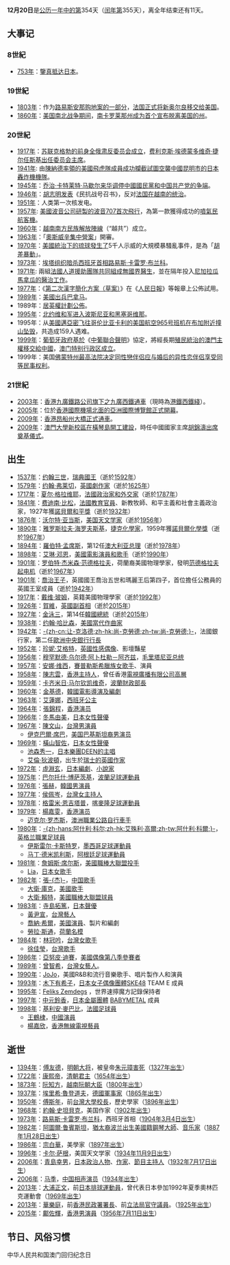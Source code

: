 **12月20日**是[公历一年中的第](../Page/公历.md "wikilink")354天（[闰年第](../Page/闰年.md "wikilink")355天），离全年结束还有11天。

## 大事记

### 8世紀

  - [753年](../Page/753年.md "wikilink")：[鑒真抵达](../Page/鑒真.md "wikilink")[日本](../Page/日本.md "wikilink")。

### 19世紀

  - [1803年](../Page/1803年.md "wikilink")：作为[路易斯安那购地案的一部分](../Page/路易斯安那购地案.md "wikilink")，[法国正式将](../Page/法国.md "wikilink")[新奥尔良移交给](../Page/新奥尔良.md "wikilink")[美国](../Page/美国.md "wikilink")。
  - [1860年](../Page/1860年.md "wikilink")：[美国](../Page/美国.md "wikilink")[南北战争期间](../Page/南北战争.md "wikilink")，[南卡罗莱那州成为首个宣布脱离美国的](../Page/南卡罗莱那州.md "wikilink")[州](../Page/州.md "wikilink")。

### 20世紀

  - [1917年](../Page/1917年.md "wikilink")：[苏联](../Page/苏联.md "wikilink")[克格勃的前身](../Page/克格勃.md "wikilink")[全俄肃反委员会成立](../Page/全俄肃反委员会.md "wikilink")，[费利克斯·埃德蒙多维奇·捷尔任斯基出任委员会主席](../Page/费利克斯·埃德蒙多维奇·捷尔任斯基.md "wikilink")。
  - [1941年](../Page/1941年.md "wikilink"):
    由[陳納德率領的](../Page/陳納德.md "wikilink")[美國飛虎隊成員成功攔截試圖空襲](../Page/美國飛虎隊.md "wikilink")[中國](../Page/中國.md "wikilink")[昆明市的](../Page/昆明市.md "wikilink")[日本轟炸機機隊](../Page/日本轟炸機機隊.md "wikilink")。
  - [1945年](../Page/1945年.md "wikilink")：[乔治·卡特莱特·马歇尔来华调停](../Page/乔治·卡特莱特·马歇尔.md "wikilink")[中國國民黨和](../Page/中國國民黨.md "wikilink")[中国共产党的争端](../Page/中国共产党.md "wikilink")。
  - [1946年](../Page/1946年.md "wikilink")：[胡志明发表](../Page/胡志明.md "wikilink")《民抗战号召书》，反对[法国在](../Page/法国.md "wikilink")[越南的统治](../Page/越南.md "wikilink")。
  - [1951年](../Page/1951年.md "wikilink")：人类第一次核发电。
  - [1957年](../Page/1957年.md "wikilink"):
    [美國](../Page/美國.md "wikilink")[波音公司研製的](../Page/波音公司.md "wikilink")[波音707首次飛行](../Page/波音707.md "wikilink")，為第一款獲得成功的[噴氣民航客機](../Page/噴氣民航客機.md "wikilink")。
  - [1960年](../Page/1960年.md "wikilink")：[越南南方民族解放陣線](../Page/越南南方民族解放陣線.md "wikilink")（“越共”）成立。
  - [1963年](../Page/1963年.md "wikilink")：「[奧斯威辛集中營案](../Page/奧斯威辛集中營.md "wikilink")」開審。
  - [1970年](../Page/1970年.md "wikilink")：[美國統治下的琉球發生了](../Page/美國統治琉球時期.md "wikilink")5千人示威的大規模暴騷亂事件，是為「[胡差暴動](../Page/胡差暴動.md "wikilink")」。
  - [1973年](../Page/1973年.md "wikilink")：[埃塔组织暗杀西班牙首相](../Page/埃塔.md "wikilink")[路易斯·卡雷罗·布兰科](../Page/路易斯·卡雷罗·布兰科.md "wikilink")。
  - [1971年](../Page/1971年.md "wikilink"):
    兩組[法國人](../Page/法國人.md "wikilink")[道援助團隊共同組成](../Page/道援助團隊.md "wikilink")[無國界醫生](../Page/無國界醫生.md "wikilink")，並在隔年投入[尼加拉瓜](../Page/尼加拉瓜.md "wikilink")[馬拿瓜的醫治工作](../Page/馬拿瓜.md "wikilink")。
  - [1977年](../Page/1977年.md "wikilink")：《[第二次漢字簡化方案（草案）](../Page/二簡字.md "wikilink")》在《[人民日報](../Page/人民日報.md "wikilink")》等報章上公佈試用。
  - [1989年](../Page/1989年.md "wikilink")：[美國出兵](../Page/美國.md "wikilink")[巴拿马](../Page/巴拿马.md "wikilink")。
  - 1989年：[居英權計劃公佈](../Page/居英權計劃.md "wikilink")。
  - [1995年](../Page/1995年.md "wikilink")：[北约维和军进入](../Page/北大西洋公约组织.md "wikilink")[波斯尼亚和黑塞哥维那](../Page/波斯尼亚和黑塞哥维那.md "wikilink")。
  - 1995年：从[美國](../Page/美國.md "wikilink")[邁亞密飞往](../Page/邁亞密.md "wikilink")[哥伦比亚](../Page/哥伦比亚.md "wikilink")[卡利的](../Page/卡利.md "wikilink")[美国航空965号班机在](../Page/美國航空965號班機空難.md "wikilink")[布加附近撞山坠毁](../Page/布加.md "wikilink")，共造成159人遇难。
  - [1999年](../Page/1999年.md "wikilink")：[葡萄牙政府基於](../Page/葡萄牙.md "wikilink")《[中葡聯合聲明](../Page/中葡聯合聲明.md "wikilink")》協定，將經長期[殖民統治的](../Page/殖民.md "wikilink")[澳門主權移交給](../Page/澳門.md "wikilink")[中國](../Page/中國.md "wikilink")，[澳门特别行政区成立](../Page/澳门特别行政区.md "wikilink")。
  - 1999年：美国[佛蒙特州最高法院决定](../Page/佛蒙特州.md "wikilink")[同性戀伴侣应与婚后的](../Page/同性戀.md "wikilink")[异性恋伴侣享受同等民事权利](../Page/异性恋.md "wikilink")。

### 21世紀

  - [2003年](../Page/2003年.md "wikilink")：[香港](../Page/香港.md "wikilink")[九廣鐵路公司旗下之](../Page/九廣鐵路公司.md "wikilink")[九廣西鐵通車](../Page/西鐵綫.md "wikilink")（現時為[港鐵](../Page/港鐵.md "wikilink")[西鐵綫](../Page/西鐵綫.md "wikilink")）。
  - [2005年](../Page/2005年.md "wikilink")：位於[香港國際機場北面的](../Page/香港國際機場.md "wikilink")[亞洲國際博覽館正式開幕](../Page/亞洲國際博覽館.md "wikilink")。
  - [2009年](../Page/2009年.md "wikilink")：[香港](../Page/香港.md "wikilink")[昂船州大橋正式通車](../Page/昂船州大橋.md "wikilink")。
  - [2009年](../Page/2009年.md "wikilink")：[澳門大學](../Page/澳門大學.md "wikilink")[新校區在](../Page/澳門大學新校區.md "wikilink")[橫琴島開工建設](../Page/橫琴島.md "wikilink")，時任中國國家主席[胡錦濤出席奠基儀式](../Page/胡錦濤.md "wikilink")。

## 出生

  - [1537年](../Page/1537年.md "wikilink")：[约翰三世](../Page/约翰三世_\(瑞典\).md "wikilink")，[瑞典國王](../Page/瑞典國王.md "wikilink")（逝於[1592年](../Page/1592年.md "wikilink")）
  - [1579年](../Page/1579年.md "wikilink")：[约翰·弗莱切](../Page/约翰·弗莱切.md "wikilink")，[英國劇作家](../Page/英國.md "wikilink")（逝於[1625年](../Page/1625年.md "wikilink")）
  - [1717年](../Page/1717年.md "wikilink")：[夏尔·格拉维耶](../Page/夏尔·格拉维耶_\(韦尔热纳伯爵\).md "wikilink")，[法國政治家和外交家](../Page/法國.md "wikilink")（逝於[1787年](../Page/1787年.md "wikilink")）
  - [1841年](../Page/1841年.md "wikilink")：[费迪南·比松](../Page/费迪南·比松.md "wikilink")，[法國教育官員](../Page/法國.md "wikilink")、新教牧師、和平主義和社會主義政治家，1927年獲[諾貝爾和平獎](../Page/諾貝爾和平獎.md "wikilink")（逝於[1932年](../Page/1932年.md "wikilink")）
  - [1876年](../Page/1876年.md "wikilink")：[沃尔特·亚当斯](../Page/沃尔特·亚当斯.md "wikilink")，[美国](../Page/美国.md "wikilink")[天文学家](../Page/天文学家.md "wikilink")（逝於[1956年](../Page/1956年.md "wikilink")）
  - [1890年](../Page/1890年.md "wikilink")：[雅罗斯拉夫·海罗夫斯基](../Page/雅罗斯拉夫·海罗夫斯基.md "wikilink")，[捷克化學家](../Page/捷克.md "wikilink")，1959年獲[諾貝爾化學獎](../Page/諾貝爾化學獎.md "wikilink")（逝於[1967年](../Page/1967年.md "wikilink")）
  - [1894年](../Page/1894年.md "wikilink")：[羅伯特·孟席斯](../Page/羅伯特·孟席斯.md "wikilink")，第12任[澳大利亚总理](../Page/澳大利亚总理.md "wikilink")（逝於[1978年](../Page/1978年.md "wikilink")）
  - [1898年](../Page/1898年.md "wikilink")：[艾琳·邓恩](../Page/艾琳·邓恩.md "wikilink")，[美國電影演員和歌手](../Page/美國.md "wikilink")（逝於[1990年](../Page/1990年.md "wikilink")）
  - [1901年](../Page/1901年.md "wikilink")：[罗伯特·杰米森·范德格拉夫](../Page/罗伯特·杰米森·范德格拉夫.md "wikilink")，荷蘭裔美國物理學家，發明[范德格拉夫起电机](../Page/范德格拉夫起电机.md "wikilink")（逝於[1967年](../Page/1967年.md "wikilink")）
  - [1901年](../Page/1901年.md "wikilink")：[喬治王子](../Page/喬治王子_\(肯特公爵\).md "wikilink")，英國國王喬治五世和瑪麗王后第四子，首位擔任公務員的英國王室成員（逝於[1942年](../Page/1942年.md "wikilink")）
  - [1917年](../Page/1917年.md "wikilink")：[戴维·玻姆](../Page/戴维·玻姆.md "wikilink")，英籍美國物理學家（逝於[1992年](../Page/1992年.md "wikilink")）
  - [1926年](../Page/1926年.md "wikilink")：[賀維](../Page/賀維.md "wikilink")，[英國副首相](../Page/英國.md "wikilink")（逝於[2015年](../Page/2015年.md "wikilink")）
  - [1927年](../Page/1927年.md "wikilink")：[金泳三](../Page/金泳三.md "wikilink")，第14任[韓國總統](../Page/韓國總統.md "wikilink")（逝於[2015年](../Page/2015年.md "wikilink")）
  - [1938年](../Page/1938年.md "wikilink")：[约翰·哈比森](../Page/约翰·哈比森.md "wikilink")，[美國當代作曲家](../Page/美國.md "wikilink")
  - [1942年](../Page/1942年.md "wikilink")：[-{zh-cn:让-克洛德;zh-hk:尚-克勞德;zh-tw:尚-克勞德;}-](../Page/让-克洛德·特里谢.md "wikilink")，法國銀行家，第二任[歐洲中央銀行行長](../Page/歐洲中央銀行行長.md "wikilink")
  - [1952年](../Page/1952年.md "wikilink")：[珍妮·艾格特](../Page/珍妮·艾格特.md "wikilink")，[英國性感偶像](../Page/英國.md "wikilink")、影壇豔星
  - [1956年](../Page/1956年.md "wikilink")：[穆罕默德·乌尔德·阿卜杜勒－阿齐兹](../Page/穆罕默德·乌尔德·阿卜杜勒－阿齐兹.md "wikilink")，[毛里塔尼亚总统](../Page/毛里塔尼亚总统.md "wikilink")
  - [1957年](../Page/1957年.md "wikilink")：[安娜·维西](../Page/安娜·维西.md "wikilink")，[賽普勒斯希臘族女歌手](../Page/賽普勒斯.md "wikilink")、演員
  - [1958年](../Page/1958年.md "wikilink")：[陳志雲](../Page/陳志雲.md "wikilink")，[香港主持人](../Page/香港.md "wikilink")，曾任香港[電視廣播有限公司高層](../Page/電視廣播有限公司.md "wikilink")
  - [1959年](../Page/1959年.md "wikilink")：[卡齐米日·马尔钦凯维奇](../Page/卡齐米日·马尔钦凯维奇.md "wikilink")，[波蘭財政部長](../Page/波蘭.md "wikilink")
  - [1960年](../Page/1960年.md "wikilink")：[金基德](../Page/金基德.md "wikilink")，[韓國電影導演及編劇](../Page/韓國.md "wikilink")
  - [1963年](../Page/1963年.md "wikilink")：[艾蓮娜](../Page/艾蓮娜_\(西班牙公主\).md "wikilink")，[西班牙公主](../Page/西班牙.md "wikilink")
  - [1964年](../Page/1964年.md "wikilink")：[張錦程](../Page/張錦程.md "wikilink")，[香港演员](../Page/香港.md "wikilink")
  - [1966年](../Page/1966年.md "wikilink")：[冬馬由美](../Page/冬馬由美.md "wikilink")，[日本女性](../Page/日本.md "wikilink")[聲優](../Page/日本配音員.md "wikilink")
  - [1967年](../Page/1967年.md "wikilink")：[陳文山](../Page/陳文山.md "wikilink")，[台灣男演員](../Page/台灣.md "wikilink")
      - [伊克巴爾·席巴](../Page/伊克巴爾·席巴.md "wikilink")，[美国](../Page/美国.md "wikilink")[巴基斯坦裔男演员](../Page/巴基斯坦.md "wikilink")
  - [1969年](../Page/1969年.md "wikilink")：[橫山智佐](../Page/橫山智佐.md "wikilink")，[日本女性聲優](../Page/日本.md "wikilink")
      - [池森秀一](../Page/池森秀一.md "wikilink")，[日本樂團](../Page/日本.md "wikilink")[DEEN的主唱](../Page/DEEN.md "wikilink")
      - [艾倫·狄波頓](../Page/艾倫·狄波頓.md "wikilink")，出生於[瑞士的](../Page/瑞士.md "wikilink")[英國作家](../Page/英國.md "wikilink")
  - [1972年](../Page/1972年.md "wikilink")：[虛淵玄](../Page/虛淵玄.md "wikilink")，[日本](../Page/日本.md "wikilink")[編劇](../Page/編劇.md "wikilink")、[小說家](../Page/小說家.md "wikilink")
  - [1975年](../Page/1975年.md "wikilink")：[巴尔托什·博萨茨基](../Page/巴尔托什·博萨茨基.md "wikilink")，[波蘭足球運動員](../Page/波蘭.md "wikilink")
  - [1976年](../Page/1976年.md "wikilink")：[張赫](../Page/張赫.md "wikilink")，[韓國男](../Page/韓國.md "wikilink")[演員](../Page/演員.md "wikilink")
  - [1977年](../Page/1977年.md "wikilink")：[侯佩岑](../Page/侯佩岑.md "wikilink")，[台灣女](../Page/台灣.md "wikilink")[主持人](../Page/主持人.md "wikilink")
  - [1978年](../Page/1978年.md "wikilink")：[格雷米·恩吉塔普](../Page/格雷米·恩吉塔普.md "wikilink")，[喀麥隆足球運動員](../Page/喀麥隆.md "wikilink")
  - [1979年](../Page/1979年.md "wikilink")：[楊嘉雯](../Page/楊嘉雯.md "wikilink")，[香港演员](../Page/香港.md "wikilink")
      - [迈克尔·罗杰斯](../Page/迈克尔·罗杰斯.md "wikilink")，[澳洲職業公路自行車手](../Page/澳洲.md "wikilink")
  - [1980年](../Page/1980年.md "wikilink")：[-{zh-hans:阿什利·科尔;zh-hk:艾殊利·高爾;zh-tw:阿什利·科爾;}-](../Page/艾殊利·高爾.md "wikilink")，[英格兰職業足球員](../Page/英格兰.md "wikilink")
      - [伊斯雷尔·卡斯特罗](../Page/伊斯雷尔·卡斯特罗.md "wikilink")，[墨西哥足球運動員](../Page/墨西哥.md "wikilink")
      - [马丁·德米凯利斯](../Page/马丁·德米凯利斯.md "wikilink")，[阿根廷足球運動員](../Page/阿根廷.md "wikilink")
  - [1981年](../Page/1981年.md "wikilink")：[詹姆斯·席尔斯](../Page/詹姆斯·席尔斯.md "wikilink")，[美國職棒大聯盟投手](../Page/美國職棒大聯盟.md "wikilink")
      - [Lia](../Page/Lia.md "wikilink")，[日本女歌手](../Page/日本.md "wikilink")
  - [1982年](../Page/1982年.md "wikilink")：[張-{杰}-](../Page/张杰_\(大陆歌手\).md "wikilink")，[中国歌手](../Page/中国.md "wikilink")
      - [大衛·庫克](../Page/大衛·庫克.md "wikilink")，[美國歌手](../Page/美國.md "wikilink")
      - [大衛·賴特](../Page/大衛·賴特.md "wikilink")，[美國職棒大聯盟球員](../Page/美國.md "wikilink")
  - [1983年](../Page/1983年.md "wikilink")：[寺島拓篤](../Page/寺島拓篤.md "wikilink")，[日本聲優](../Page/日本.md "wikilink")
      - [黃尹宣](../Page/黃尹宣.md "wikilink")，[台灣藝人](../Page/台灣.md "wikilink")
      - [喬納·希爾](../Page/喬納·希爾.md "wikilink")，[美國演員](../Page/美國.md "wikilink")、製片和編劇
      - [勞拉·斯通](../Page/勞拉·斯通.md "wikilink")，[荷蘭名模](../Page/荷蘭.md "wikilink")
  - [1984年](../Page/1984年.md "wikilink")：[林冠吟](../Page/林冠吟.md "wikilink")，[台灣女歌手](../Page/台灣.md "wikilink")
      - [徐佳瑩](../Page/徐佳瑩.md "wikilink")，[台灣歌手](../Page/台灣歌手.md "wikilink")
  - [1986年](../Page/1986年.md "wikilink")：[亞努皮·迪賽](../Page/亞努皮·迪賽.md "wikilink")，[美國偶像第八季參賽者](../Page/美國偶像.md "wikilink")
  - [1989年](../Page/1989年.md "wikilink")：[曾智希](../Page/曾智希.md "wikilink")，[台灣女藝人](../Page/台灣.md "wikilink")。
  - [1990年](../Page/1990年.md "wikilink")：[JoJo](../Page/JoJo.md "wikilink")，美國R\&B和流行音樂歌手、唱片製作人和演員
  - [1993年](../Page/1993年.md "wikilink")：[木下有希子](../Page/木下有希子.md "wikilink")，[日本女子偶像團體](../Page/日本.md "wikilink")[SKE48](../Page/SKE48.md "wikilink")
    TEAM E 成員
  - [1995年](../Page/1995年.md "wikilink")：[Feliks
    Zemdegs](../Page/Feliks_Zemdegs.md "wikilink") ，世界速擰魔方記錄保持者
  - [1997年](../Page/1997年.md "wikilink")：[中元鈴香](../Page/中元鈴香.md "wikilink")，[日本金屬團體](../Page/日本.md "wikilink")
    [BABYMETAL](../Page/BABYMETAL.md "wikilink") 成員
  - [1998年](../Page/1998年.md "wikilink")：[基利安·麥巴比](../Page/基利安·麥巴比.md "wikilink")，[法國足球員](../Page/法國.md "wikilink")
      - [王鶴棣](../Page/王鶴棣.md "wikilink")，[中國演員](../Page/中國.md "wikilink")
      - [楊嘉欣](../Page/楊嘉欣.md "wikilink")，[香港](../Page/香港.md "wikilink")[無線電視藝員](../Page/無線電視.md "wikilink")

## 逝世

  - [1394年](../Page/1394年.md "wikilink")：[傅友德](../Page/傅友德.md "wikilink")，[明朝大将](../Page/明朝.md "wikilink")，被皇帝[朱元璋害死](../Page/朱元璋.md "wikilink")（[1327年出生](../Page/1327年.md "wikilink")）
  - [1722年](../Page/1722年.md "wikilink")：[康熙帝](../Page/康熙帝.md "wikilink")，[清朝君主](../Page/清朝.md "wikilink")（[1654年出生](../Page/1654年.md "wikilink")）
  - [1873年](../Page/1873年.md "wikilink")：[阮知方](../Page/阮知方.md "wikilink")，[越南](../Page/越南.md "wikilink")[阮朝大臣](../Page/阮朝.md "wikilink")（[1800年出生](../Page/1800年.md "wikilink")）
  - [1937年](../Page/1937年.md "wikilink")：[埃里希·魯登道夫](../Page/埃里希·魯登道夫.md "wikilink")，[德國軍事家](../Page/德國.md "wikilink")（[1865年出生](../Page/1865年.md "wikilink")）
  - [1950年](../Page/1950年.md "wikilink")：[傅斯年](../Page/傅斯年.md "wikilink")，前[台灣大學校長](../Page/國立臺灣大學.md "wikilink")，歷史學家（[1896年出生](../Page/1896年.md "wikilink")）
  - [1968年](../Page/1968年.md "wikilink")：[約翰·史坦貝克](../Page/約翰·史坦貝克.md "wikilink")，美国作家（[1902年出生](../Page/1902年.md "wikilink")）
  - [1973年](../Page/1973年.md "wikilink")：[路易斯·卡雷罗·布兰科](../Page/路易斯·卡雷罗·布兰科.md "wikilink")，西班牙首相（[1904年](../Page/1904年.md "wikilink")[3月4日出生](../Page/3月4日.md "wikilink")）
  - [1982年](../Page/1982年.md "wikilink")：[阿圖爾·鲁賓斯坦](../Page/阿圖爾·鲁賓斯坦.md "wikilink")，[猶太裔](../Page/犹太人.md "wikilink")[波兰出生](../Page/波兰.md "wikilink")[美國籍](../Page/美國.md "wikilink")[鋼琴大師](../Page/鋼琴.md "wikilink")、[音乐家](../Page/音乐家.md "wikilink")（[1887年](../Page/1887年.md "wikilink")[1月28日出生](../Page/1月28日.md "wikilink")）
  - [1986年](../Page/1986年.md "wikilink")：[宗白華](../Page/宗白華.md "wikilink")，美學家（[1897年出生](../Page/1897年.md "wikilink")）
  - [1996年](../Page/1996年.md "wikilink")：[卡尔·萨根](../Page/卡尔·萨根.md "wikilink")，美国天文学家（[1934年](../Page/1934年.md "wikilink")[11月9日出生](../Page/11月9日.md "wikilink")）
  - [2006年](../Page/2006年.md "wikilink")：[青島幸男](../Page/青島幸男.md "wikilink")，[日本](../Page/日本.md "wikilink")[政治人物](../Page/政治人物.md "wikilink")、[作家](../Page/作家.md "wikilink")、[節目主持人](../Page/節目主持人.md "wikilink")（[1932年](../Page/1932年.md "wikilink")[7月17日出生](../Page/7月17日.md "wikilink")）
  - [2006年](../Page/2006年.md "wikilink")：[马季](../Page/马季.md "wikilink")，[中国](../Page/中国.md "wikilink")[相声演员](../Page/相声.md "wikilink")（[1934年出生](../Page/1934年.md "wikilink")）
  - [2013年](../Page/2013年.md "wikilink")：[大浦正文](../Page/大浦正文.md "wikilink")，前[日本排球運動員](../Page/日本.md "wikilink")，曾代表日本參加1992年夏季奧林匹克運動會（[1969年出生](../Page/1969年.md "wikilink")）
  - [2013年](../Page/2013年.md "wikilink")：[華樂庭](../Page/華樂庭.md "wikilink")，前[香港](../Page/香港.md "wikilink")[民政署署長](../Page/民政事務總署.md "wikilink")、前[立法局官守議員](../Page/香港立法局.md "wikilink")。（[1925年出生](../Page/1925年.md "wikilink")）
  - [2015年](../Page/2015年.md "wikilink")：[鄺佐輝](../Page/鄺佐輝.md "wikilink")，[香港男演員](../Page/香港.md "wikilink")（[1956年](../Page/1956年.md "wikilink")[7月11日出生](../Page/7月11日.md "wikilink")）

## 节日、风俗习惯

中华人民共和国澳门回归纪念日